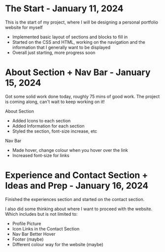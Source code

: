 <h1> The Start - January 11, 2024 </h1>
This is the start of my project, where I will be designing a personal portfolio website for myself

- Implemented basic layout of sections and blocks to fill in
- Started on the CSS and HTML, working on the navigation and the information that I generally want to be displayed
- Overall just starting, more progress soon

<h1> About Section + Nav Bar - January 15, 2024 </h1>

Got some solid work done today, roughly 75 mins of good work.  The project is coming along, can't wait to keep working on it!

About Section
- Added Icons to each section
- Added Information for each section
- Styled the section, font-size increase, etc

Nav Bar
- Made hover, change colour when you hover over the link
- Increased font-size for links

<h1> Experience and Contact Section + Ideas and Prep - January 16, 2024 </h1>

Finished the experiences section and started on the contact section.  

I also did some thinking about where I want to proceed with the website.  Which includes but is not limited to: 
- Profile Picture
- Icon Links in the Contact Section
- Nav Bar Better Hover
- Footer (maybe)
- Different colour way for the website (maybe)
